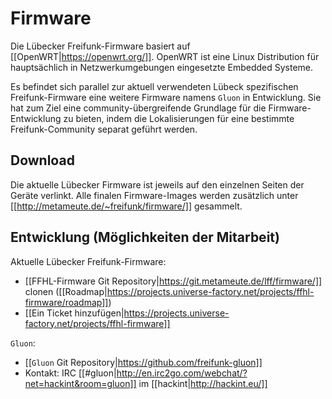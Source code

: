 # Firmware

Die Lübecker Freifunk-Firmware basiert auf [[OpenWRT|https://openwrt.org/]]. OpenWRT ist eine Linux Distribution für hauptsächlich in Netzwerkumgebungen eingesetzte Embedded Systeme.

Es befindet sich parallel zur aktuell verwendeten Lübeck spezifischen Freifunk-Firmware eine weitere Firmware namens `Gluon` in Entwicklung. Sie hat zum Ziel eine community-übergreifende Grundlage für die Firmware-Entwicklung zu bieten, indem die Lokalisierungen für eine bestimmte Freifunk-Community separat geführt werden.

## Download
Die aktuelle Lübecker Firmware ist jeweils auf den einzelnen Seiten der Geräte verlinkt.
Alle finalen Firmware-Images werden zusätzlich unter [[http://metameute.de/~freifunk/firmware/]] gesammelt.

## Entwicklung (Möglichkeiten der Mitarbeit)
Aktuelle Lübecker Freifunk-Firmware:
* [[FFHL-Firmware Git Repository|https://git.metameute.de/lff/firmware/]] clonen ([[Roadmap|https://projects.universe-factory.net/projects/ffhl-firmware/roadmap]])
* [[Ein Ticket hinzufügen|https://projects.universe-factory.net/projects/ffhl-firmware]]

`Gluon`:
* [[`Gluon` Git Repository|https://github.com/freifunk-gluon]]
* Kontakt: IRC [[#gluon|http://en.irc2go.com/webchat/?net=hackint&room=gluon]] im [[hackint|http://hackint.eu/]]
